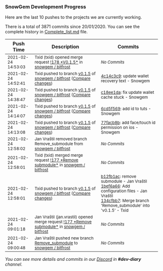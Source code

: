 
### SnowGem Development Progress

Here are the last 10 pushes to the projects we are currently working.

There is a total of 3871 commits since 20/01/2020. You can see the complete history in
 [Complete_list.md](Complete_list.md) file.

| Push Time | Description | Commits |
| --- | --- | --- |
| <sub>2021-02-24 14:53:03</sub> | <sub>Txid (txid) opened merge request [\!178 \*V0\.1\.5\*](https://gitlab.com/snowgem/bitfrost/-/merge_requests/178) in [snowgem / bitfrost](https://gitlab.com/snowgem/bitfrost)</sub> | <sub>_No Commits_</sub> |
| <sub>2021-02-24 14:52:41</sub> | <sub>Txid pushed to branch [v0\.1\.5](https://gitlab.com/snowgem/bitfrost/commits/v0.1.5) of [snowgem / bitfrost](https://gitlab.com/snowgem/bitfrost) ([Compare changes](https://gitlab.com/snowgem/bitfrost/compare/c18ee1dab0e241e4cf1d0df63116dfb6413ef150...4c14c3c9473d1cd17190888ef950cbf22aff42e7))</sub> | <sub>[4c14c3c9](https://gitlab.com/snowgem/bitfrost/-/commit/4c14c3c9473d1cd17190888ef950cbf22aff42e7): update wallet recovery text - Snowgem</sub> |
| <sub>2021-02-24 14:38:47</sub> | <sub>Txid pushed to branch [v0\.1\.5](https://gitlab.com/snowgem/bitfrost/commits/v0.1.5) of [snowgem / bitfrost](https://gitlab.com/snowgem/bitfrost) ([Compare changes](https://gitlab.com/snowgem/bitfrost/compare/6cd5f5692ebb57aee7911725ea2b34c6bf09a1e2...c18ee1dab0e241e4cf1d0df63116dfb6413ef150))</sub> | <sub>[c18ee1da](https://gitlab.com/snowgem/bitfrost/-/commit/c18ee1dab0e241e4cf1d0df63116dfb6413ef150): fix update wallet cache stuck - Snowgem</sub> |
| <sub>2021-02-24 14:14:07</sub> | <sub>Txid pushed to branch [v0\.1\.5](https://gitlab.com/snowgem/bitfrost/commits/v0.1.5) of [snowgem / bitfrost](https://gitlab.com/snowgem/bitfrost) ([Compare changes](https://gitlab.com/snowgem/bitfrost/compare/77facb8b4bb5d297d10f0bcd8678f3be5d41a89f...6cd5f5692ebb57aee7911725ea2b34c6bf09a1e2))</sub> | <sub>[6cd5f569](https://gitlab.com/snowgem/bitfrost/-/commit/6cd5f5692ebb57aee7911725ea2b34c6bf09a1e2): add id to tuts - Snowgem</sub> |
| <sub>2021-02-24 14:13:08</sub> | <sub>Txid pushed to branch [v0\.1\.5](https://gitlab.com/snowgem/bitfrost/commits/v0.1.5) of [snowgem / bitfrost](https://gitlab.com/snowgem/bitfrost) ([Compare changes](https://gitlab.com/snowgem/bitfrost/compare/134cfbb74bd66458a01273f807ef788af0a30e9c...77facb8b4bb5d297d10f0bcd8678f3be5d41a89f))</sub> | <sub>[77facb8b](https://gitlab.com/snowgem/bitfrost/-/commit/77facb8b4bb5d297d10f0bcd8678f3be5d41a89f): add face/touch id permission on ios - Snowgem</sub> |
| <sub>2021-02-24 12:58:02</sub> | <sub>Jan Vraštil removed branch Remove_submodule from [snowgem / bitfrost](https://gitlab.com/snowgem/bitfrost)</sub> | <sub>_No Commits_</sub> |
| <sub>2021-02-24 12:58:01</sub> | <sub>Txid (txid) merged merge request [\!177 \*Remove submodule\*](https://gitlab.com/snowgem/bitfrost/-/merge_requests/177) in [snowgem / bitfrost](https://gitlab.com/snowgem/bitfrost)</sub> | <sub>_No Commits_</sub> |
| <sub>2021-02-24 12:58:01</sub> | <sub>Txid pushed to branch [v0\.1\.5](https://gitlab.com/snowgem/bitfrost/commits/v0.1.5) of [snowgem / bitfrost](https://gitlab.com/snowgem/bitfrost) ([Compare changes](https://gitlab.com/snowgem/bitfrost/compare/d38be7b9a71c53cb5668d39296fe254e826c8f4b...134cfbb74bd66458a01273f807ef788af0a30e9c))</sub> | <sub>[b12fb1ac](https://gitlab.com/snowgem/bitfrost/-/commit/b12fb1acfa03a941330fb1b217cbdeb60705f014): remove submodule - Jan Vraštil<br>[1bef6a66](https://gitlab.com/snowgem/bitfrost/-/commit/1bef6a666e8ba857d1f2f2ad598ca54248c277f0): Add configuration files - Jan Vraštil<br>[134cfbb7](https://gitlab.com/snowgem/bitfrost/-/commit/134cfbb74bd66458a01273f807ef788af0a30e9c): Merge branch 'Remove_submodule' into 'v0.1.5' - Txid</sub> |
| <sub>2021-02-24 09:01:18</sub> | <sub>Jan Vraštil (jan.vrastil) opened merge request [\!177 \*Remove submodule\*](https://gitlab.com/snowgem/bitfrost/-/merge_requests/177) in [snowgem / bitfrost](https://gitlab.com/snowgem/bitfrost)</sub> | <sub>_No Commits_</sub> |
| <sub>2021-02-24 09:00:48</sub> | <sub>Jan Vraštil pushed new branch [Remove\_submodule](https://gitlab.com/snowgem/bitfrost/commits/Remove_submodule) to [snowgem / bitfrost](https://gitlab.com/snowgem/bitfrost)</sub> | <sub>_No Commits_</sub> |

_You can see more details and commits in our [Discord](https://discord.gg/zumGnbg) in **#dev-diary** channel._

